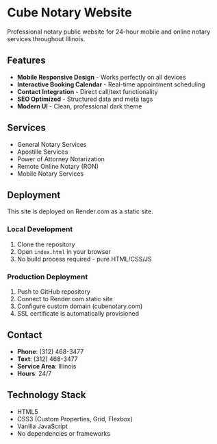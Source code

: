 # Cube Notary Website

Professional notary public website for 24-hour mobile and online notary services throughout Illinois.

## Features

- **Mobile Responsive Design** - Works perfectly on all devices
- **Interactive Booking Calendar** - Real-time appointment scheduling
- **Contact Integration** - Direct call/text functionality
- **SEO Optimized** - Structured data and meta tags
- **Modern UI** - Clean, professional dark theme

## Services

- General Notary Services
- Apostille Services  
- Power of Attorney Notarization
- Remote Online Notary (RON)
- Mobile Notary Services

## Deployment

This site is deployed on Render.com as a static site.

### Local Development

1. Clone the repository
2. Open `index.html` in your browser
3. No build process required - pure HTML/CSS/JS

### Production Deployment

1. Push to GitHub repository
2. Connect to Render.com static site
3. Configure custom domain (cubenotary.com)
4. SSL certificate is automatically provisioned

## Contact

- **Phone**: (312) 468-3477
- **Text**: (312) 468-3477
- **Service Area**: Illinois
- **Hours**: 24/7

## Technology Stack

- HTML5
- CSS3 (Custom Properties, Grid, Flexbox)
- Vanilla JavaScript
- No dependencies or frameworks
